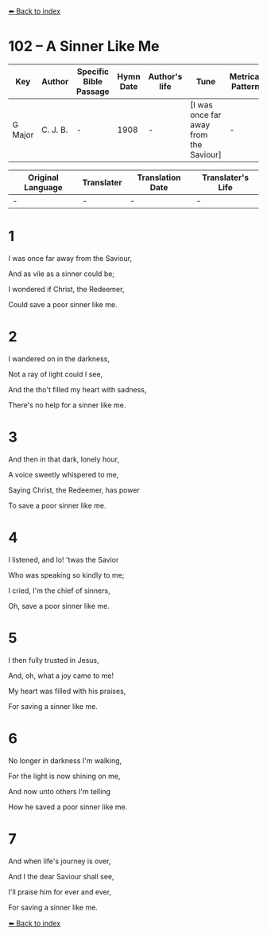[⬅️ Back to index](../README.md)

# 102 – A Sinner Like Me

Key | Author   | Specific Bible Passage     |Hymn Date |Author's life |Tune |Metrical Pattern   |Composer/Source
-- | --------- | ---------------------------|----------|--------------|-----|-------------------|-------------  
G Major |C. J. B. |- |1908 |- |[I was once far away from the Saviour] |- |C. J. Butler

Original Language | Translater | Translation Date   | Translater's Life  
----------------- | --------- | --------------------|-------------     
\- |- |- |-




# 1

I was once far away from the Saviour,

And as vile as a sinner could be;

I wondered if Christ, the Redeemer,

Could save a poor sinner like me.



# 2

I wandered on in the darkness,

Not a ray of light could I see,

And the tho't filled my heart with sadness,

There's no help for a sinner like me.



# 3

And then in that dark, lonely hour,

A voice sweetly whispered to me,

Saying Christ, the Redeemer, has power

To save a poor sinner like me.



# 4

I listened, and lo!  'twas the Savior

Who was speaking so kindly to me;

I cried, I'm the chief of sinners,

Oh, save a poor sinner like me.



# 5

I then fully trusted in Jesus,

And, oh, what a joy came to me!

My heart was filled with his praises,

For saving a sinner like me.



# 6

No longer in darkness I'm walking,

For the light is now shining on me,

And now unto others I'm telling

How he saved a poor sinner like me.



# 7

And when life's journey is over,

And I the dear Saviour shall see,

I'll praise him for ever and ever,

For saving a sinner like me.

[⬅️ Back to index](../README.md)

